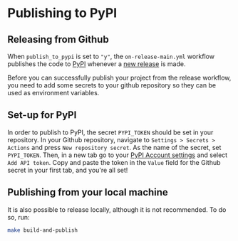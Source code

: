 # Publishing to PyPI

## Releasing from Github

When `publish_to_pypi` is set to `"y"`, the
`on-release-main.yml` workflow publishes the code to
[PyPI](https://pypi.org) whenever a [new release](./cicd.md#how-to-trigger-a-release) is made.

Before you can successfully publish your project from the release workflow, you need to add some secrets to your github repository so
they can be used as environment variables.

## Set-up for PyPI

In order to publish to PyPI, the secret `PYPI_TOKEN` should be set in
your repository. In your Github repository, navigate to
`Settings > Secrets > Actions` and press `New repository secret`. As the
name of the secret, set `PYPI_TOKEN`. Then, in a new tab go to your
[PyPI Account settings](https://pypi.org/manage/account/) and select
`Add API token`. Copy and paste the token in the `Value`
field for the Github secret in your first tab, and you're all set!

## Publishing from your local machine

It is also possible to release locally, although it is not recommended.
To do so, run:

```bash
make build-and-publish
```
